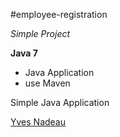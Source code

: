 #employee-registration

*Simple Project*

**Java 7**

* Java Application
* use Maven

Simple Java Application

[Yves Nadeau]()
